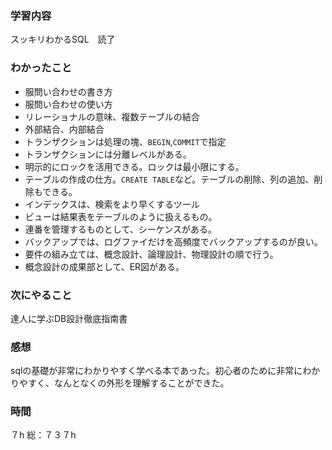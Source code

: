 ### 学習内容
スッキリわかるSQL　読了
### わかったこと
- 服問い合わせの書き方
- 服問い合わせの使い方
- リレーショナルの意味、複数テーブルの結合
- 外部結合、内部結合
- トランザクションは処理の塊、`BEGIN`,`COMMIT`で指定
- トランザクションには分離レベルがある。
- 明示的にロックを活用できる。ロックは最小限にする。
- テーブルの作成の仕方。`CREATE TABLE`など。テーブルの削除、列の追加、削除もできる。
- インデックスは、検索をより早くするツール
- ビューは結果表をテーブルのように扱えるもの。
- 連番を管理するものとして、シーケンスがある。
- バックアップでは、ログファイだけを高頻度でバックアップするのが良い。
- 要件の組み立ては、概念設計、論理設計、物理設計の順で行う。
- 概念設計の成果部として、ER図がある。
### 次にやること
達人に学ぶDB設計徹底指南書
### 感想
sqlの基礎が非常にわかりやすく学べる本であった。初心者のために非常にわかりやすく、なんとなくの外形を理解することができた。
### 時間
７h
総：７３７h
